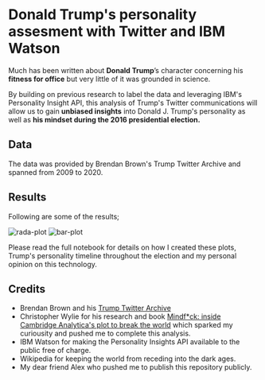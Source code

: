 # Donald Trump's personality assesment with Twitter and IBM Watson

Much has been written about **Donald Trump**’s character concerning his **fitness for office** but very little of it was grounded in science. 

By building on previous research to label the data and leveraging IBM's Personality Insight API, this analysis of Trump's Twitter communications will allow us to gain **unbiased insights** into Donald J. Trump's personality as well as **his mindset during the 2016 presidential election.**

## Data 
The data was provided by Brendan Brown's Trump Twitter Archive and spanned from 2009 to 2020.

## Results
Following are some of the results; 

![rada-plot](https://github.com/Syker-uk/realDonaldTrump/blob/master/doc/radar-plot.png)
![bar-plot](https://github.com/Syker-uk/realDonaldTrump/blob/master/doc/bar-plot.png)

Please read the full notebook for details on how I created these plots, Trump's personality timeline throughout the election and my personal opinion on this technology.  

## Credits
- Brendan Brown and his [Trump Twitter Archive](www.trumptwitterarchive.com/about)
- Christopher Wylie for his research and book [Mindf*ck: inside Cambridge Analytica's plot to break the world](https://www.amazon.co.uk/Mindf-Inside-Cambridge-Analyticas-Break/dp/1788164997) which sparked my curiousity and pushed me to complete this analysis.
- IBM Watson for making the Personality Insights API available to the public free of charge.
- Wikipedia for keeping the world from receding into the dark ages.
- My dear friend Alex who pushed me to publish this repository publicly. 
